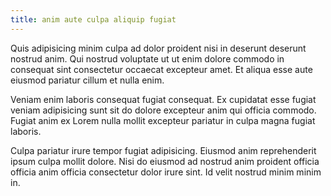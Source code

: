 ```yaml
---
title: anim aute culpa aliquip fugiat
---
```


Quis adipisicing minim culpa ad dolor proident nisi in deserunt deserunt nostrud anim. Qui nostrud voluptate ut ut enim dolore commodo in consequat sint consectetur occaecat excepteur amet. Et aliqua esse aute eiusmod pariatur cillum et nulla enim.

Veniam enim laboris consequat fugiat consequat. Ex cupidatat esse fugiat veniam adipisicing sunt sit do dolore excepteur anim qui officia commodo. Fugiat anim ex Lorem nulla mollit excepteur pariatur in culpa magna fugiat laboris.

Culpa pariatur irure tempor fugiat adipisicing. Eiusmod anim reprehenderit ipsum culpa mollit dolore. Nisi do eiusmod ad nostrud anim proident officia officia anim officia consectetur dolor irure sint. Id velit nostrud minim minim in.